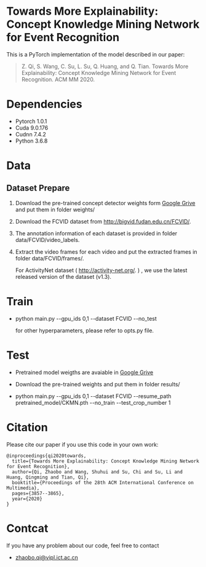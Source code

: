 # Towards More Explainability: Concept Knowledge Mining Network for Event Recognition

This is a PyTorch implementation of the model described in our paper:

> Z. Qi, S. Wang, C. Su, L. Su, Q. Huang, and Q. Tian. Towards More Explainability: Concept Knowledge Mining Network for Event Recognition. ACM MM 2020.

# Dependencies

  * Pytorch 1.0.1
  * Cuda 9.0.176
  * Cudnn 7.4.2
  * Python 3.6.8 

# Data

## Dataset Prepare

1. Download the pre-trained concept detector weights form [Google Grive](https://drive.google.com/drive/folders/1jPssDmtePpwiJEIdZtNqM6PlLeo5uSyo?usp=sharing) and put them in folder weights/

2. Download the FCVID dataset from http://bigvid.fudan.edu.cn/FCVID/.

3. The annotation information of each  dataset is provided in folder data/FCVID/video_labels.

4. Extract the video frames for each video and put the extracted frames in folder data/FCVID/frames/.

   For ActivityNet dataset ( http://activity-net.org/. ) , we use the latest released version of the dataset (v1.3).

# Train

* python main.py --gpu_ids 0,1 --dataset FCVID  --no_test

  for other hyperparameters, please refer to opts.py file.

# Test

* Pretrained model weigths are avaiable in [Google Grive](https://drive.google.com/drive/folders/1FBNcJ4lPAviR68eU6ukYUFCWOocBlNhO?usp=sharing) 
* Download the pre-trained weights and put them in folder results/

* python main.py --gpu_ids 0,1 --dataset FCVID  --resume_path pretrained_model/CKMN.pth --no_train --test_crop_number 1


# **Citation**

Please cite our paper if you use this code in your own work:

```
@inproceedings{qi2020towards,
  title={Towards More Explainability: Concept Knowledge Mining Network for Event Recognition},
  author={Qi, Zhaobo and Wang, Shuhui and Su, Chi and Su, Li and Huang, Qingming and Tian, Qi},
  booktitle={Proceedings of the 28th ACM International Conference on Multimedia},
  pages={3857--3865},
  year={2020}
}
```

# Contcat

If you have any problem about our code, feel free to contact

- [zhaobo.qi@vipl.ict.ac.cn](mailto:zhaobo.qi@vipl.ict.ac.cn)
